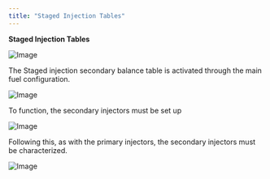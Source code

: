 ```yaml
---
title: "Staged Injection Tables"
---
```


**Staged Injection Tables**

![Image](</lib/Z Axis49.jpg>)

The Staged injection secondary balance table is activated through the main fuel configuration.

![Image](</lib/Z Axis13.jpg>)

To function, the secondary injectors must be set up&nbsp;

![Image](</lib/Secondary setup1.jpg>)

Following this, as with the primary injectors, the secondary injectors must be characterized.

![Image](</lib/Secondary character.jpg>)


